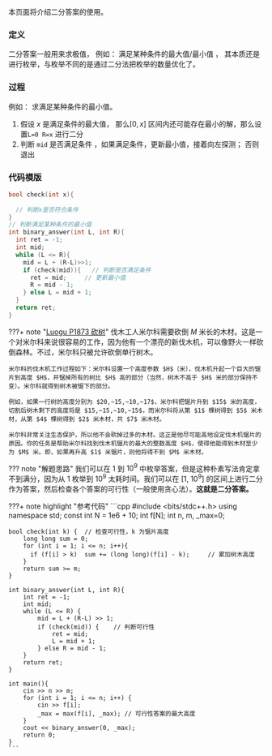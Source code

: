 本页面将介绍二分答案的使用。



### 定义

二分答案一般用来求极值， 例如： 满足某种条件的最大值/最小值 ， 其本质还是进行枚举，与枚举不同的是通过二分法把枚举的数量优化了。



### 过程

例如： 求满足某种条件的最小值。

1.  假设 $x$ 是满足条件的最大值， 那么$[0, x]$ 区间内还可能存在最小的解，那么设置`L=0 R=x` 进行二分
2.  判断 `mid` 是否满足条件 ，如果满足条件，更新最小值，接着向左探测； 否则退出



### 代码模版

```cpp
bool check(int x){
  
  // 判断x是否符合条件
}
// 判断满足某种条件的最小值
int binary_answer(int L, int R){
  int ret = -1;
  int mid;
  while (L <= R){
    mid = L + (R-L)>>1;
    if (check(mid)){   // 判断是否满足条件
      ret = mid;     // 更新最小值
      R = mid - 1;
    } else L = mid + 1;
  }  
  return ret;
}
```



???+ note  "[Luogu P1873 砍树](https://www.luogu.com.cn/problem/P1873)"
    伐木工人米尔科需要砍倒 $M$ 米长的木材。这是一个对米尔科来说很容易的工作，因为他有一个漂亮的新伐木机，可以像野火一样砍倒森林。不过，米尔科只被允许砍倒单行树木。
    

    米尔科的伐木机工作过程如下：米尔科设置一个高度参数 $H$（米），伐木机升起一个巨大的锯片到高度 $H$，并锯掉所有的树比 $H$ 高的部分（当然，树木不高于 $H$ 米的部分保持不变）。米尔科就得到树木被锯下的部分。
    
    例如，如果一行树的高度分别为 $20,~15,~10,~17$，米尔科把锯片升到 $15$ 米的高度，切割后树木剩下的高度将是 $15,~15,~10,~15$，而米尔科将从第 $1$ 棵树得到 $5$ 米木材，从第 $4$ 棵树得到 $2$ 米木材，共 $7$ 米木材。
    
    米尔科非常关注生态保护，所以他不会砍掉过多的木材。这正是他尽可能高地设定伐木机锯片的原因。你的任务是帮助米尔科找到伐木机锯片的最大的整数高度 $H$，使得他能得到木材至少为 $M$ 米。即，如果再升高 $1$ 米锯片，则他将得不到 $M$ 米木材。

??? note "解题思路"
    我们可以在 $1$ 到 $10^9$ 中枚举答案，但是这种朴素写法肯定拿不到满分，因为从 $1$ 枚举到 $10^9$ 太耗时间。我们可以在 $[1,~10^9]$ 的区间上进行二分作为答案，然后检查各个答案的可行性（一般使用贪心法）。**这就是二分答案。**

???+ note highlight "参考代码"
    ```cpp
    #include <bits/stdc++.h>
    using namespace std;
    const int N = 1e6 + 10;
    int f[N];
    int n, m,  _max=0;
    
    bool check(int k) {  // 检查可行性，k 为锯片高度
    	long long sum = 0;
    	for (int i = 1; i <= n; i++){
          if (f[i] > k)  sum += (long long)(f[i] - k);     // 累加树木高度
    	}
    	return sum >= m;               
    }
    
    int binary_answer(int L, int R){
        int ret = -1;
        int mid;
        while (L <= R) {       
            mid = L + (R-L) >> 1;  
            if (check(mid)) {    // 判断可行性
                ret = mid;
                L = mid + 1;
            } else R = mid - 1;
        }
        return ret;  
    }
    
    int main(){
        cin >> n >> m;
        for (int i = 1; i <= n; i++) {
            cin >> f[i];
            _max = max(f[i], _max); // 可行性答案的最大高度
        }
        cout << binary_answer(0, _max);
        return 0;
    }
    ```
